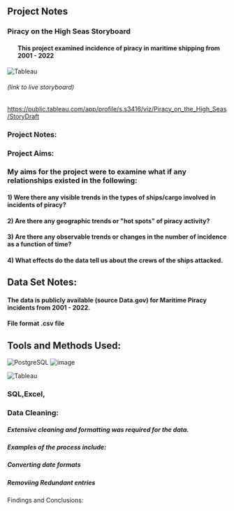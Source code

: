 ## Project Notes 

### Piracy on the High Seas Storyboard 
#### <ul>This project examined incidence of piracy in maritime shipping from 2001 - 2022</ul>


![Tableau](https://a11ybadges.com/badge?logo=tableau)


###### *(link to live storyboard)*
https://public.tableau.com/app/profile/s.s3416/viz/Piracy_on_the_High_Seas/StoryDraft 


### Project Notes: 

### Project Aims:
  ### My aims for the project were to examine what if any relationships existed in the following:

#### <nl> 1) Were there any visible trends in the types of ships/cargo involved in incidents of piracy?</nl>
#### <nl> 2) Are there any geographic trends or "hot spots" of piracy activity?</nl>
#### <nl> 3) Are there any observable trends or changes in the number of incidence as a function of time?</nl>
#### <nl> 4) What effects do the data tell us about the crews of the ships attacked.</nl> 
     

## Data Set Notes: 
  #### The data is publicly available (source Data.gov) for Maritime Piracy incidents from 2001 - 2022.
  #### File format .csv file

## Tools and Methods Used:
![PostgreSQL](https://a11ybadges.com/badge?logo=postgresql)  ![image](https://img.shields.io/badge/Microsoft_Excel-217346?style=for-the-badge&logo=microsoft-excel&logoColor=white) 


![Tableau](https://a11ybadges.com/badge?logo=tableau)
### SQL,Excel,
### Data Cleaning: 
##### Extensive cleaning and formatting was required for the data.
##### Examples of the process include:
##### Converting date formats
##### Removiing Redundant entries         
       

Findings and Conclusions:

